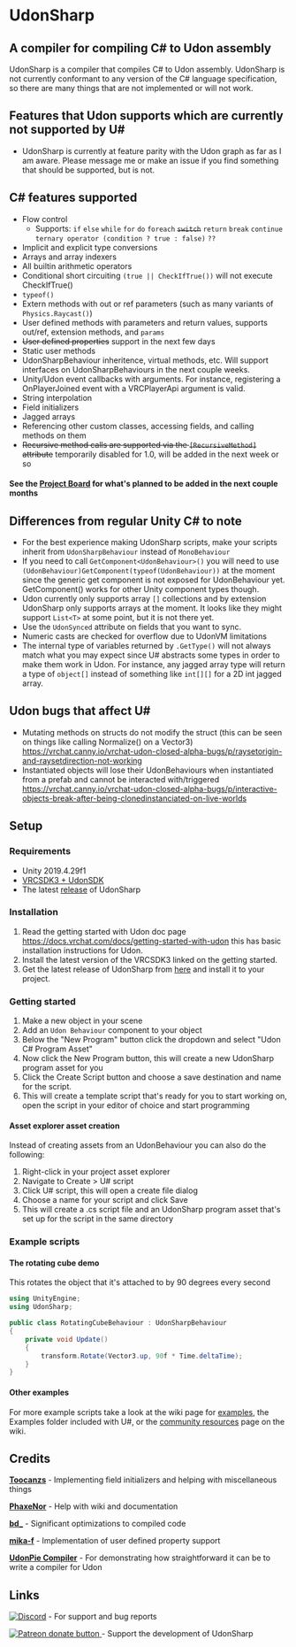 # UdonSharp
## A compiler for compiling C# to Udon assembly

UdonSharp is a compiler that compiles C# to Udon assembly. UdonSharp is not currently conformant to any version of the C# language specification, so there are many things that are not implemented or will not work.

## Features that Udon supports which are currently not supported by U#
- UdonSharp is currently at feature parity with the Udon graph as far as I am aware. Please message me or make an issue if you find something that should be supported, but is not.

## C# features supported
- Flow control
  - Supports: `if` `else` `while` `for` `do` `foreach` ~~`switch`~~ `return` `break` `continue` `ternary operator (condition ? true : false)` `??`
- Implicit and explicit type conversions
- Arrays and array indexers
- All builtin arithmetic operators
- Conditional short circuiting `(true || CheckIfTrue())` will not execute CheckIfTrue()
- `typeof()`
- Extern methods with out or ref parameters (such as many variants of `Physics.Raycast()`)
- User defined methods with parameters and return values, supports out/ref, extension methods, and `params`
- ~~User defined properties~~ support in the next few days
- Static user methods
- UdonSharpBehaviour inheritence, virtual methods, etc. Will support interfaces on UdonSharpBehaviours in the next couple weeks.
- Unity/Udon event callbacks with arguments. For instance, registering a OnPlayerJoined event with a VRCPlayerApi argument is valid.
- String interpolation
- Field initializers
- Jagged arrays
- Referencing other custom classes, accessing fields, and calling methods on them
- ~~Recursive method calls are supported via the `[RecursiveMethod]` attribute~~ temporarily disabled for 1.0, will be added in the next week or so

#### See the [Project Board](https://github.com/MerlinVR/UdonSharp/projects/1) for what's planned to be added in the next couple months

## Differences from regular Unity C# to note
- For the best experience making UdonSharp scripts, make your scripts inherit from `UdonSharpBehaviour` instead of `MonoBehaviour`
- If you need to call `GetComponent<UdonBehaviour>()` you will need to use `(UdonBehaviour)GetComponent(typeof(UdonBehaviour))` at the moment since the generic get component is not exposed for UdonBehaviour yet. GetComponent<T>() works for other Unity component types though.
- Udon currently only supports array `[]` collections and by extension UdonSharp only supports arrays at the moment. It looks like they might support `List<T>` at some point, but it is not there yet. 
- Use the `UdonSynced` attribute on fields that you want to sync.  
- Numeric casts are checked for overflow due to UdonVM limitations
- The internal type of variables returned by `.GetType()` will not always match what you may expect since U# abstracts some types in order to make them work in Udon. For instance, any jagged array type will return a type of `object[]` instead of something like `int[][]` for a 2D int jagged array.

## Udon bugs that affect U#
- Mutating methods on structs do not modify the struct (this can be seen on things like calling Normalize() on a Vector3) https://vrchat.canny.io/vrchat-udon-closed-alpha-bugs/p/raysetorigin-and-raysetdirection-not-working
- Instantiated objects will lose their UdonBehaviours when instantiated from a prefab and cannot be interacted with/triggered https://vrchat.canny.io/vrchat-udon-closed-alpha-bugs/p/interactive-objects-break-after-being-clonedinstanciated-on-live-worlds

## Setup

### Requirements
- Unity 2019.4.29f1
- [VRCSDK3 + UdonSDK](https://vrchat.com/home/download)
- The latest [release](https://github.com/Merlin-san/UdonSharp/releases/latest) of UdonSharp

### Installation
1. Read the getting started with Udon doc page https://docs.vrchat.com/docs/getting-started-with-udon this has basic installation instructions for Udon.
2. Install the latest version of the VRCSDK3 linked on the getting started.
3. Get the latest release of UdonSharp from [here](https://github.com/Merlin-san/UdonSharp/releases/latest) and install it to your project.

### Getting started
1. Make a new object in your scene
2. Add an `Udon Behaviour` component to your object
3. Below the "New Program" button click the dropdown and select "Udon C# Program Asset"
4. Now click the New Program button, this will create a new UdonSharp program asset for you
5. Click the Create Script button and choose a save destination and name for the script.
6. This will create a template script that's ready for you to start working on, open the script in your editor of choice and start programming

#### Asset explorer asset creation

Instead of creating assets from an UdonBehaviour you can also do the following:
1. Right-click in your project asset explorer
2. Navigate to Create > U# script
3. Click U# script, this will open a create file dialog
4. Choose a name for your script and click Save
5. This will create a .cs script file and an UdonSharp program asset that's set up for the script in the same directory

### Example scripts

#### The rotating cube demo

This rotates the object that it's attached to by 90 degrees every second

```cs
using UnityEngine;
using UdonSharp;

public class RotatingCubeBehaviour : UdonSharpBehaviour
{
    private void Update()
    {
        transform.Rotate(Vector3.up, 90f * Time.deltaTime);
    }
}
```

#### Other examples

For more example scripts take a look at the wiki page for [examples](https://github.com/Merlin-san/UdonSharp/wiki/examples), the Examples folder included with U#, or the [community resources](https://github.com/Merlin-san/UdonSharp/wiki/community-resources) page on the wiki.

## Credits
[**Toocanzs**](https://github.com/Toocanzs) - Implementing field initializers and helping with miscellaneous things

[**PhaxeNor**](https://github.com/PhaxeNor) - Help with wiki and documentation

[**bd_**](https://github.com/bdunderscore) - Significant optimizations to compiled code
  
[**mika-f**](https://github.com/mika-f/) - Implementation of user defined property support

[**UdonPie Compiler**](https://github.com/zz-roba/UdonPieCompiler) - For demonstrating how straightforward it can be to write a compiler for Udon

## Links
 [![Discord](https://img.shields.io/badge/Discord-My%20Discord%20Server-blueviolet?logo=discord)](https://discord.gg/Ub2n8ZA) - For support and bug reports
 
 <a href="https://www.patreon.com/MerlinVR"><img src="https://img.shields.io/endpoint.svg?url=https%3A%2F%2Fmerlin-patreon.herokuapp.com%2FMerlinVR" alt="Patreon donate button" /> </a> -  Support the development of UdonSharp
